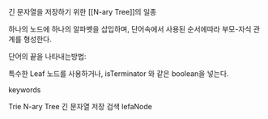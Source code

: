 
긴 문자열을 저장하기 위한
[[N-ary Tree]]의 일종

하나의 노드에 하나의 알파벳을 삽입하며,
단어속에서 사용된 순서에따라 부모-자식 관계를 형성한다.

단어의 끝을 나타내는방법:

특수한 Leaf 노드를 사용하거나,
isTerminator 와 같은 boolean을 넣는다.



keywords

Trie
N-ary Tree
긴 문자열 저장 검색
lefaNode